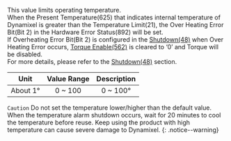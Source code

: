 This value limits operating temperature.  
When the Present Temperature(625) that indicates internal temperature of Dynamixel is greater than the Temperature Limit(21), the Over Heating Error Bit(Bit 2) in the Hardware Error Status(892) will be set.  
If Overheating Error Bit(Bit 2) is configured in the [Shutdown(48)] when Over Heating Error occurs, [Torque Enable(562)] is cleared to ‘0’ and Torque will be disabled.  
For more details, please refer to the [Shutdown(48)] section.

|Unit|Value Range|Description|
| :---: | :---: | :---: |
|About 1&deg;|0 ~ 100|0 ~ 100&deg;|

`Caution` Do not set the temperature lower/higher than the default value. When the temperature alarm shutdown occurs, wait for 20 minutes to cool the temperature before reuse. Keep using the product with high temperature can cause severe damage to Dynamixel.
{: .notice--warning}

[Shutdown(48)]: #shutdown
[Torque Enable(562)]: #torque-enable562
